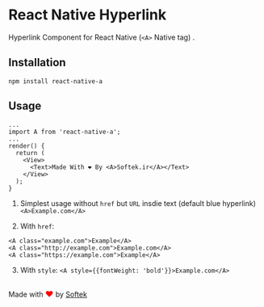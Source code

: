 # React Native Hyperlink
Hyperlink Component for React Native (`<A>` Native tag) .

## Installation

`npm install react-native-a`

## Usage

```
...
import A from 'react-native-a';
...
render() {
  return (
    <View>
      <Text>Made With ❤️ By <A>Softek.ir</A></Text>
    </View>
  );
}
````


1. Simplest usage without `href` but `URL` insdie text (default blue hyperlink)<br/>
`<A>Example.com</A>`

2. With `href`:

`<A class="example.com">Example</A>`<br/>
`<A class="http://example.com">Example.com</A>`<br/>
`<A class="https://example.com">Example</A>`<br/>

3. With `style`:
`<A style={{fontWeight: 'bold'}}>Example.com</A>`<br/>

##

Made with <span style="color: red; font-size: 16px;">:heart:</span> by <a href="https://softek.ir">Softek</a>

